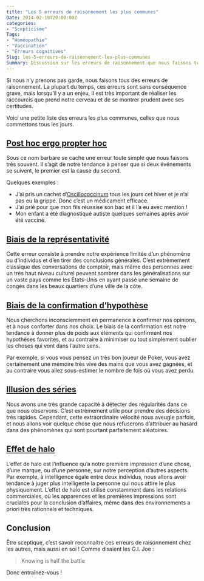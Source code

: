 ```yaml
---
title: "Les 5 erreurs de raisonnement les plus communes"
Date: 2014-02-18T20:00:00Z
categories: 
- "Scepticisme"
Tags: 
- "Homéopathie"
- "Vaccination"
- "Erreurs cognitives"
Slug: les-5-erreurs-de-raisonnement-les-plus-communes
Summary: Discussion sur les erreurs de raisonnement que nous faisons tous au quotidien.
---
```


Si nous n’y prenons pas garde, nous faisons tous des erreurs de raisonnement. La plupart du temps, ces erreurs sont sans conséquence grave, mais lorsqu’il y a un enjeu, il est très important de réaliser les raccourcis que prend notre cerveau et de se montrer prudent avec ses certitudes.

Voici une petite liste des erreurs les plus communes, celles que nous commettons tous les jours.

## [Post hoc ergo propter hoc](http://fr.wikipedia.org/wiki/Post_hoc_ergo_propter_hoc)
Sous ce nom barbare se cache une erreur toute simple que nous faisons très souvent. Il s’agit de notre tendance à penser que si deux événements se suivent, le premier est la cause du second.

Quelques exemples :

* J’ai pris un cachet d’[Oscillococcinum](http://fr.wikipedia.org/wiki/Oscillococcinum) tous les jours cet hiver et je n’ai pas eu la grippe. Donc c’est un médicament efficace.
* J’ai prié pour que mon fils réussise son bac et il l’a eu avec mention !
* Mon enfant a été diagnostiqué autiste quelques semaines après avoir été vacciné.

## [Biais de la représentativité](http://fr.wikipedia.org/wiki/Biais_de_représentativité)
Cette erreur consiste à prendre notre expérience limitée d’un phénomène ou d’individus et d’en tirer des conclusions générales.
C’est extrèmement classique des conversations de comptoir, mais même des personnes avec un très haut niveau culturel peuvent sombrer dans les généralisations sur un vaste pays comme les États-Unis en ayant passé une semaine de congés dans les beaux quartiers d’une ville de la côte.

## [Biais de la confirmation d’hypothèse](http://fr.wikipedia.org/wiki/Biais_de_confirmation_d'hypothèse)
Nous cherchons inconsciemment en permanence à confirmer nos opinions, et à nous conforter dans nos choix. Le biais de la confirmation est notre tendance à donner plus de poids aux éléments qui confirment nos hypothèses favorites, et au contraire à minimiser ou tout simplement oublier les choses qui vont dans l’autre sens.

Par exemple, si vous vous pensez un très bon joueur de Poker, vous avez certainement une mémoire très vive des mains que vous avez gagnées, et au contraire vous allez sous-estimer le nombre de fois où vous avez perdu.

## [Illusion des séries](http://fr.wikipedia.org/wiki/Illusion_des_séries)

Nous avons une très grande capacité à détecter des régularités dans ce que nous observons. C’est extrèmement utile pour prendre des décisions très rapides.
Cependant, cette extraordinaire vélocité nous aveugle parfois, et nous allons voir quelque chose que nous refuserons d’attribuer au hasard dans des phénomènes qui sont pourtant parfaitement aléatoires.

## [Effet de halo](http://fr.wikipedia.org/wiki/Effet_de_halo)

L’effet de halo est l’influence qu’a notre première impression d’une chose, d’une marque, ou d’une personne, sur notre perception d’autres aspects. Par exemple, à intelligence égale entre deux individus, nous allons avoir tendance à juger plus intelligente la personne qui nous attire le plus physiquement.
L’effet de halo est utilisé constamment dans les relations commerciales, où les apparences et les premières impressions sont cruciales pour la conclusion d’affaires, même dans des environnements a priori très rationnels et techniques.

## Conclusion
Être sceptique, c’est savoir reconnaitre ces erreurs de raisonnement chez les autres, mais aussi en soi !
Comme disaient les G.I. Joe :

> Knowing is half the battle

Donc entraînez-vous !
